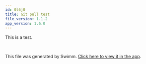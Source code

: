 ```yaml
---
id: 0l6j0
title: Git pull test
file_version: 1.1.2
app_version: 1.6.0
---
```


This is a test.

<br/>

This file was generated by Swimm. [Click here to view it in the app](https://swimm-web-app.web.app/repos/Z2l0aHViJTNBJTNBc21hcnQtbWlycm9yJTNBJTNBSWRpdFllZ2VyU3dpbW0=/docs/0l6j0).

